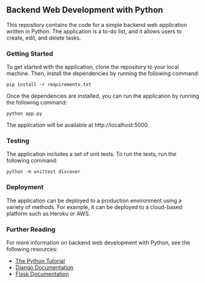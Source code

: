 ## Backend Web Development with Python

This repository contains the code for a simple backend web application written in Python. The application is a to-do list, and it allows users to create, edit, and delete tasks.

### Getting Started

To get started with the application, clone the repository to your local machine. Then, install the dependencies by running the following command:

```
pip install -r requirements.txt
```

Once the dependencies are installed, you can run the application by running the following command:

```
python app.py
```

The application will be available at http://localhost:5000.

### Testing

The application includes a set of unit tests. To run the tests, run the following command:

```
python -m unittest discover
```

### Deployment

The application can be deployed to a production environment using a variety of methods. For example, it can be deployed to a cloud-based platform such as Heroku or AWS.

### Further Reading

For more information on backend web development with Python, see the following resources:

* [The Python Tutorial](https://docs.python.org/3/tutorial/)
* [Django Documentation](https://docs.djangoproject.com/en/stable/)
* [Flask Documentation](https://flask.palletsprojects.com/en/2.1.x/)